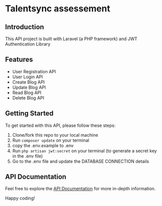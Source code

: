 # Talentsync assessement


## Introduction

This API project is built with Laravel (a PHP framework) and JWT Authentication Library

## Features

- User Registration API
- User Login API
- Create Blog API
- Update Blog API
- Read Blog API
- Delete Blog API

## Getting Started

To get started with this API, please follow these steps:

1. Clone/fork this repo to your local machine
2. Run ```composer update``` on your terminal
3. copy the .env.example to .env
4. Run ```php artisan jwt:secret``` on your terminal (to generate a secret key in the .env file)
5. Go to the .env file and update the DATABASE CONNECTION details


## API Documentation
Feel free to explore the [API Documentation](https://documenter.getpostman.com/view/9099254/2s9Yynn55i) for more in-depth information.

Happy coding!
